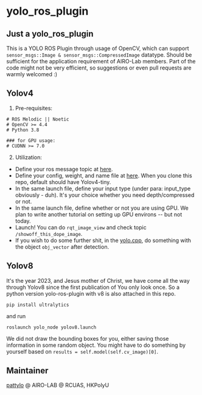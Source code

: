 # yolo_ros_plugin
## Just a yolo_ros_plugin
This is a YOLO ROS Plugin through usage of OpenCV, which can support ```sensor_msgs::Image & sensor_msgs::CompressedImage``` datatype. Should be sufficient for the application requirement of AIRO-Lab members. Part of the code might not be very efficient, so suggestions or even pull requests are warmly welcomed :)


## Yolov4
1. Pre-requisites:
```
# ROS Melodic || Noetic
# OpenCV >= 4.4
# Python 3.8

### for GPU usage:
# CUDNN >= 7.0
```

2. Utilization:

 - Define your ros message topic at [here](/yolo_node/launch/CNN_SUBPUB_topics.yaml).
 - Define your config, weight, and name file at [here](/yolo_node//launch/yolov4.launch). When you clone this repo, default should have Yolov4-tiny.
 - In the same launch file, define your input type (under para: input_type obviously - duh). It's your choice whether you need depth/compressed or not.
 - In the same launch file, define whether or not you are using GPU. We plan to write another tutorial on setting up GPU environs -- but not today.
 - Launch! You can do ```rqt_image_view``` and check  topic ```/showoff_this_dope_image```.
 - If you wish to do some further shit, in the [yolo.cpp](/yolo_node/src/yolo.cpp), do something with the object ```obj_vector``` after detection.

## Yolov8
It's the year 2023, and Jesus mother of Christ, we have come all the way through Yolov8 since the first publication of You only look once. So a python version yolo-ros-plugin with v8 is also attached in this repo.

```
pip install ultralytics
```
and run
```
roslaunch yolo_node yolov8.launch
```

We did not draw the bounding boxes for you, either saving those information in some random object. You might have to do something by yourself based on ```results = self.model(self.cv_image)[0]```.

## Maintainer
[pattylo](https://github.com/pattylo) @ AIRO-LAB @ RCUAS, HKPolyU

